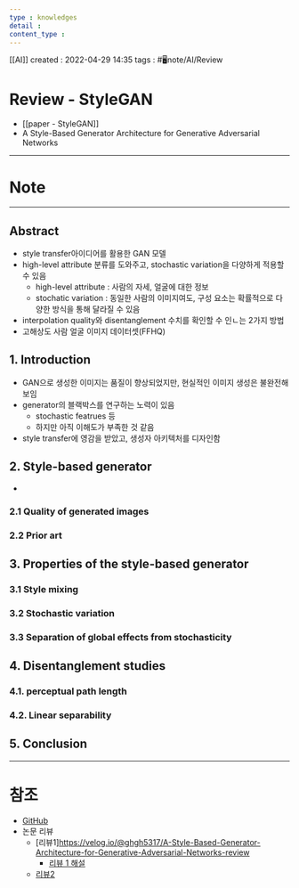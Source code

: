 ```yaml
---
type : knowledges
detail : 
content_type :
---
```


[[AI]]
created : 2022-04-29 14:35
tags : #🖥️note/AI/Review 

# Review - StyleGAN
- [[paper - StyleGAN]]
- A Style-Based Generator Architecture for Generative Adversarial Networks

---
# Note

---
## Abstract
- style transfer아이디어를 활용한 GAN 모델
- high-level attribute 분류를 도와주고, stochastic variation을 다양하게 적용할 수 있음
	- high-level attribute : 사람의 자세, 얼굴에 대한 정보
	- stochatic variation : 동일한 사람의 이미지여도, 구성 요소는 확률적으로 다양한 방식을 통해 달라질 수 있음
- interpolation quality와 disentanglement 수치를 확인할 수 인ㄴ는 2가지 방법
- 고해상도 사람 얼굴 이미지 데이터셋(FFHQ)

## 1. Introduction
- GAN으로 생성한 이미지는 품질이 향상되었지만, 현실적인 이미지 생성은 불완전해 보임
- generator의 블랙박스를 연구하는 노력이 있음
	- stochastic featrues 등
	- 하지만 아직 이해도가 부족한 것 같음
- style transfer에 영감을 받았고, 생성자 아키텍처를 디자인함

## 2. Style-based generator
- 

### 2.1 Quality of generated images

### 2.2 Prior art

## 3. Properties of the style-based generator

### 3.1 Style mixing

### 3.2 Stochastic variation

### 3.3 Separation of global effects from stochasticity

## 4. Disentanglement studies

### 4.1. perceptual path length

### 4.2. Linear separability

## 5. Conclusion


---
# 참조
- [GitHub](https://github.com/NVlabs/stylegan)
- 논문 리뷰
	- [리뷰1]https://velog.io/@ghgh5317/A-Style-Based-Generator-Architecture-for-Generative-Adversarial-Networks-review
		- [리뷰 1 해설](https://velog.io/@ghgh5317/StyleGAN-v1-%EA%B0%84%EB%8B%A8%ED%95%98%EA%B2%8C-%EC%A0%95%EB%A6%AC)
	- [리뷰2](https://blog.promedius.ai/stylegan_1/)
